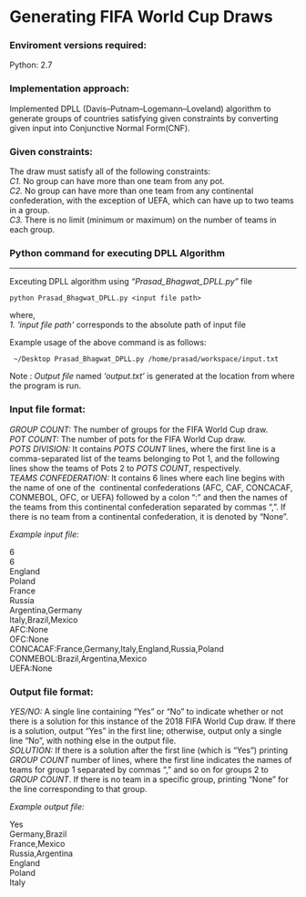 Generating FIFA World Cup Draws
==========================================================

### Enviroment versions required:
Python: 2.7  

### Implementation approach:
Implemented DPLL (Davis–Putnam–Logemann–Loveland) algorithm to generate groups of countries satisfying given constraints by converting given input into Conjunctive Normal Form(CNF). 

### Given constraints:
The draw must satisfy all of the following constraints:  
_C1._ No group can have more than one team from any pot.  
_C2._ No group can have more than one team from any continental confederation, with the exception of UEFA, which can have up to two teams in a group.  
_C3._ There is no limit (minimum or maximum) on the number of teams in each group.  

### Python command for executing DPLL Algorithm

* * *

Exceuting DPLL algorithm using _“Prasad\_Bhagwat\_DPLL.py”_ file

    python Prasad_Bhagwat_DPLL.py <input file path>
    

where,  
_1. 'input file path'_ corresponds to the absolute path of input file  

Example usage of the above command is as follows:

     ~/Desktop Prasad_Bhagwat_DPLL.py /home/prasad/workspace/input.txt
    

Note : _Output file_ named _‘output.txt’_ is generated at the location from where the program is run.

### Input file format:
_GROUP COUNT:_ The number of groups for the FIFA World Cup draw.  
_POT COUNT:_ ​The number of pots for the FIFA World Cup draw.  
_POTS DIVISION:_ ​It contains _POTS COUNT_ lines, where the first line is a comma-separated list of the teams belonging to Pot 1, and the following lines show the teams of Pots 2 to _POTS COUNT_, respectively.  
_TEAMS CONFEDERATION:_ It contains 6 lines where each line begins with the name of one of the ​ continental confederations (AFC, CAF, CONCACAF, CONMEBOL, OFC, or UEFA) followed by a colon “:” and then the names of the teams from this continental confederation separated by commas “,”. If there is no team from a continental confederation, it is denoted by “None”.  

_Example input file:_  
  
6  
6  
England  
Poland  
France  
Russia  
Argentina,Germany  
Italy,Brazil,Mexico  
AFC:None  
OFC:None  
CONCACAF:France,Germany,Italy,England,Russia,Poland  
CONMEBOL:Brazil,Argentina,Mexico  
UEFA:None  

### Output file format:
_YES/NO​:_ A single line containing “Yes” or “No” to indicate whether or not there is a solution for this instance of the 2018 FIFA World Cup draw. If there is a solution, output “Yes” in the first line; otherwise, output only a single line “No”, with nothing else in the output file.  
_SOLUTION:_ If there is a solution after the first line (which is “Yes”) printing _GROUP COUNT_ number of lines, where the first line indicates the names of teams for group 1 separated by commas “,” and so on for groups 2 to _GROUP COUNT_. If there is no team in a specific group, printing “None” for the line corresponding to that group.  

_Example output file:_  
  
Yes  
Germany,Brazil  
France,Mexico  
Russia,Argentina  
England  
Poland  
Italy  
